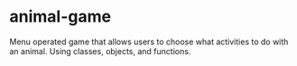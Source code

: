# animal-game
Menu operated game that allows users to choose what activities to do with an animal. Using classes, objects, and functions.

